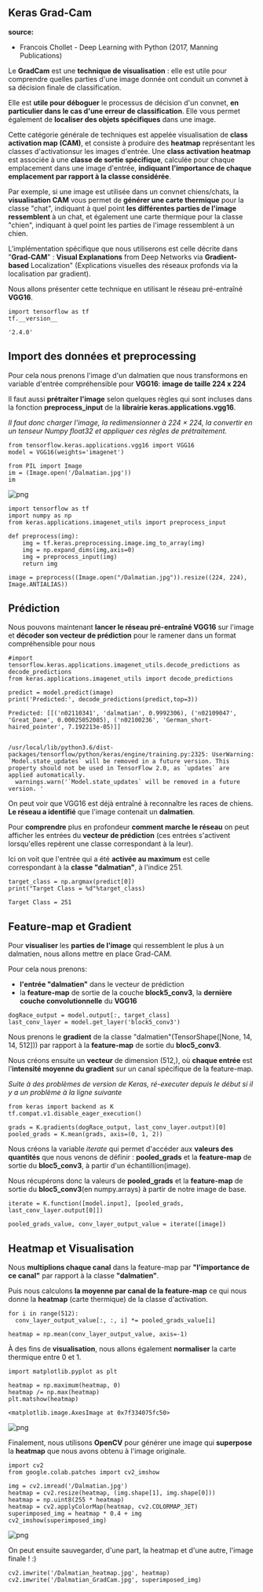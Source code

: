 ## **Keras Grad-Cam**

**source:**
- Francois Chollet - Deep Learning with Python (2017, Manning Publications)

Le **GradCam** est une **technique de visualisation** : elle est utile pour comprendre quelles parties d'une image donnée ont conduit un convnet à sa décision finale de classification.

Elle est **utile pour déboguer** le processus de décision d'un convnet, **en particulier dans le cas d'une erreur de classification**. Elle vous permet également de **localiser des objets spécifiques** dans une image.

Cette catégorie générale de techniques est appelée visualisation de **class activation map (CAM)**, et consiste à produire des **heatmap** représentant les classes d'activationsur les images d'entrée. Une **class activation heatmap** est  associée à une **classe de sortie spécifique**, calculée pour chaque emplacement dans une image d'entrée, **indiquant l'importance de chaque emplacement par rapport à la classe considérée**.

Par exemple, si une image est utilisée dans un convnet chiens/chats, la **visualisation CAM** vous permet de **générer une carte thermique** pour la classe "chat", indiquant à quel point **les différentes parties de l'image ressemblent** à un chat, et également une carte thermique pour la classe "chien", indiquant à quel point les parties de l'image ressemblent à un chien.

L'implémentation spécifique que nous utiliserons est celle décrite dans "**Grad-CAM**" : **Visual Explanations** from Deep Networks via **Gradient-based** Localization" (Explications visuelles des réseaux profonds via la localisation par gradient).

Nous allons présenter cette technique en utilisant le réseau pré-entraîné **VGG16**.


```
import tensorflow as tf
tf.__version__
```




    '2.4.0'



## **Import des données et preprocessing**

Pour cela nous prenons l'image d'un dalmatien que nous transformons en variable d'entrée compréhensible pour **VGG16**: **image de taille 224 x 224**

Il faut aussi **prétraiter l'image** selon quelques règles qui sont incluses dans la fonction **preprocess_input** de la **librairie keras.applications.vgg16**.

*Il faut donc charger l'image, la redimensionner à 224 × 224, la convertir en un tenseur Numpy float32 et appliquer ces règles de prétraitement.*


```
from tensorflow.keras.applications.vgg16 import VGG16
model = VGG16(weights='imagenet')
```


```
from PIL import Image
im = (Image.open('/Dalmatian.jpg'))
im
```




    
![png](Readme_files/Readme_6_0.png)
    




```
import tensorflow as tf
import numpy as np
from keras.applications.imagenet_utils import preprocess_input

def preprocess(img):
    img = tf.keras.preprocessing.image.img_to_array(img)
    img = np.expand_dims(img,axis=0)
    img = preprocess_input(img)
    return img

image = preprocess((Image.open("/Dalmatian.jpg")).resize((224, 224), Image.ANTIALIAS))
```

## **Prédiction**

Nous pouvons maintenant **lancer le réseau pré-entraîné VGG16** sur l'image et **décoder son vecteur de prédiction** pour le ramener dans un format compréhensible pour nous


```
#import tensorflow.keras.applications.imagenet_utils.decode_predictions as decode_predictions
from keras.applications.imagenet_utils import decode_predictions

predict = model.predict(image)
print('Predicted:', decode_predictions(predict,top=3))
```

    Predicted: [[('n02110341', 'dalmatian', 0.9992306), ('n02109047', 'Great_Dane', 0.00025052085), ('n02100236', 'German_short-haired_pointer', 7.192213e-05)]]


    /usr/local/lib/python3.6/dist-packages/tensorflow/python/keras/engine/training.py:2325: UserWarning: `Model.state_updates` will be removed in a future version. This property should not be used in TensorFlow 2.0, as `updates` are applied automatically.
      warnings.warn('`Model.state_updates` will be removed in a future version. '


On peut voir que VGG16 est déjà entraîné à reconnaître les races de chiens.
**Le réseau a identifié** que l'image contenait un **dalmatien**.

Pour **comprendre** plus en profondeur **comment marche le réseau** on peut afficher les entrées du **vecteur de prédiction** (ces entrées s'activent lorsqu'elles repèrent une classe correspondant à la leur). 

Ici on voit que l'entrée qui a été **activée au maximum** est celle correspondant à la **classe "dalmatian"**, à l'indice 251.


```
target_class = np.argmax(predict[0])
print("Target Class = %d"%target_class)
```

    Target Class = 251


## **Feature-map et Gradient**

Pour **visualiser** les **parties de l'image** qui ressemblent le plus à un dalmatien, nous allons mettre en place Grad-CAM.

Pour cela nous prenons:
- **l'entrée "dalmatien"** dans le vecteur de prédiction
- la **feature-map** de sortie de la couche **block5_conv3**, la **dernière couche convolutionnelle** du **VGG16**


```
dogRace_output = model.output[:, target_class]
last_conv_layer = model.get_layer('block5_conv3')
```

Nous prenons le **gradient** de la classe "dalmatien"(TensorShape([None, 14, 14, 512])) par rapport à la **feature-map** de sortie du **bloc5_conv3**.

Nous créons ensuite un **vecteur** de dimension (512,), où **chaque entrée** est l'**intensité moyenne du gradient** sur un canal spécifique de la feature-map.

*Suite à des problèmes de version de Keras, ré-executer depuis le début si il y a un problème à la ligne suivante*


```
from keras import backend as K
tf.compat.v1.disable_eager_execution()

grads = K.gradients(dogRace_output, last_conv_layer.output)[0]
pooled_grads = K.mean(grads, axis=(0, 1, 2))
```

Nous créons la variable *iterate* qui permet d'accéder aux **valeurs des quantités** que nous venons de définir : **pooled_grads** et la **feature-map** de sortie du **bloc5_conv3**, à partir d'un échantillion(image).

Nous récupérons donc la valeurs de **pooled_grads** et la **feature-map** de sortie du **bloc5_conv3**(en numpy.arrays) à partir de notre image de base.


```
iterate = K.function([model.input], [pooled_grads, last_conv_layer.output[0]])

pooled_grads_value, conv_layer_output_value = iterate([image])
```

## **Heatmap et Visualisation**

Nous **multiplions chaque canal**  dans la feature-map par **"l'importance de ce canal"** par rapport à la classe **"dalmatien"**.

Puis nous calculons **la moyenne par canal de la feature-map** ce qui nous donne la **heatmap** (carte thermique) de la classe d'activation.


```
for i in range(512):
  conv_layer_output_value[:, :, i] *= pooled_grads_value[i]

heatmap = np.mean(conv_layer_output_value, axis=-1)
```

À des fins de **visualisation**, nous allons également **normaliser** la carte thermique entre 0 et 1.


```
import matplotlib.pyplot as plt

heatmap = np.maximum(heatmap, 0)
heatmap /= np.max(heatmap)
plt.matshow(heatmap)
```




    <matplotlib.image.AxesImage at 0x7f334075fc50>




    
![png](Readme_files/Readme_21_1.png)
    


Finalement, nous utilisons **OpenCV** pour générer une image qui **superpose** la **heatmap** que nous avons obtenu à l'image originale.


```
import cv2
from google.colab.patches import cv2_imshow

img = cv2.imread('/Dalmatian.jpg')
heatmap = cv2.resize(heatmap, (img.shape[1], img.shape[0]))
heatmap = np.uint8(255 * heatmap)
heatmap = cv2.applyColorMap(heatmap, cv2.COLORMAP_JET)
superimposed_img = heatmap * 0.4 + img
cv2_imshow(superimposed_img)
```


    
![png](Readme_files/Readme_23_0.png)
    


On peut ensuite sauvegarder, d'une part, la heatmap et d'une autre, l'image finale ! :) 


```
cv2.imwrite('/Dalmatian_heatmap.jpg', heatmap)
cv2.imwrite('/Dalmatian_GradCam.jpg', superimposed_img)
```






